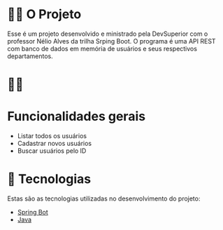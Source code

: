 # 👷🏻 O Projeto</h1>
Esse é um projeto desenvolvido e ministrado pela DevSuperior com o professor Nélio Alves da trilha Srping Boot. O programa é uma API REST com banco de dados em memória de usuários e seus respectivos departamentos.

# 🤳🏻 <h1>Funcionalidades gerais</h1>
- Listar todos os usuários
- Cadastrar novos usuários
- Buscar usuários pelo ID

# 🚀 Tecnologias
Estas são as tecnologias utilizadas no desenvolvimento do projeto:

- <a href="https://nextjs.org/" target="_blank">Spring Bot</a> <br>
- <a href="https://nextjs.org/" target="_blank">Java</a> <br>

